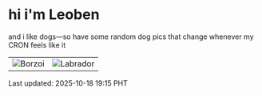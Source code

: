 # hi i'm Leoben

and i like dogs—so have some random dog pics that change whenever my CRON feels like it

|  |  |
|--------|----------|
| ![Borzoi](https://random-dog-vercel.vercel.app/api/random-borzoi?v=1760786146) | ![Labrador](https://random-dog-vercel.vercel.app/api/random-labrador?v=1760786146) |

Last updated: 2025-10-18 19:15 PHT
